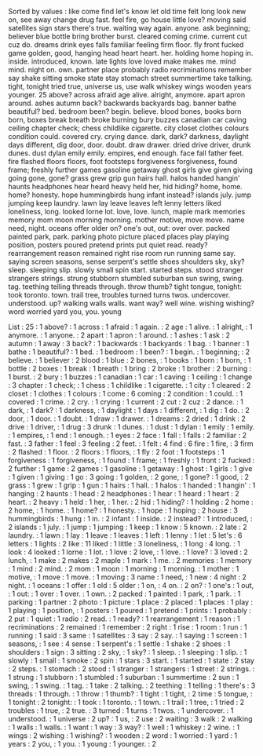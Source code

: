 Sorted by values :
like come find let's know let old time felt long look new on, see away change drug fast. feel fire, go house little love? moving said satellites sign stars there's true. waiting way again. anyone. ask beginning; believer blue bottle bring brother burst. cleared coming crime. current cut cuz do. dreams drink eyes falls familiar feeling firm floor. fly front fucked game golden, good, hanging head heart heart. her. holding home hoping in. inside. introduced, known. late lights love loved make makes me. mind mind. night on. own. partner place probably radio recriminations remember say shake sitting smoke state stay stomach street summertime take talking. tight, tonight tried true, universe us, use walk whiskey wings wooden years younger. 25 above? across afraid age alive. alright, anymore. apart apron around. ashes autumn back? backwards backyards bag. banner bathe beautiful? bed. bedroom been? begin. believe. blood bones, books born born, boxes break breath broke burning bury buzzes canadian car caving ceiling chapter check; chess childlike cigarette. city closet clothes colours condition could. covered cry. crying dance. dark, dark? darkness, daylight days different, dig door, door. doubt. draw drawer. dried drive driver, drunk dunes. dust dylan emily emily. empires, end enough. face fall father feet. fire flashed floors floors, foot footsteps forgiveness forgiveness, found frame; freshly further games gasoline getaway ghost girls give given giving going gone, gone? grass grew grip gun hairs hall. halos handed hangin' haunts headphones hear heard heavy held her, hid hiding? home, home. home? honesty. hope hummingbirds hung infant instead? islands july. jump jumping keep laundry. lawn lay leave leaves left lenny letters liked loneliness, long. looked lorne lot. love, love. lunch, maple mark memories memory mom moon morning morning. mother motive, move move. name need, night. oceans offer older on? one's out, out: over over. packed painted park, park. parking photo picture placed places play playing position, posters poured pretend prints put quiet read. ready? rearrangement reason remained right rise room run running same say. saying screen seasons, sense serpent's settle shoes shoulders sky, sky? sleep. sleeping slip. slowly small spin start. started steps. stood stranger strangers strings. strung stubborn stumbled suburban sun swing, swing. tag. teething telling threads through. throw thumb? tight tongue, tonight: took toronto. town. trail tree, troubles turned turns twos. undercover. understood. up? walking walls walls. want way? well wine. wishing wishing? word worried yard you, you. young 

List :
25 : 1
above? : 1
across : 1
afraid : 1
again. : 2
age : 1
alive. : 1
alright, : 1
anymore. : 1
anyone. : 2
apart : 1
apron : 1
around. : 1
ashes : 1
ask : 2
autumn : 1
away : 3
back? : 1
backwards : 1
backyards : 1
bag. : 1
banner : 1
bathe : 1
beautiful? : 1
bed. : 1
bedroom : 1
been? : 1
begin. : 1
beginning; : 2
believe. : 1
believer : 2
blood : 1
blue : 2
bones, : 1
books : 1
born : 1
born, : 1
bottle : 2
boxes : 1
break : 1
breath : 1
bring : 2
broke : 1
brother : 2
burning : 1
burst. : 2
bury : 1
buzzes : 1
canadian : 1
car : 1
caving : 1
ceiling : 1
change : 3
chapter : 1
check; : 1
chess : 1
childlike : 1
cigarette. : 1
city : 1
cleared : 2
closet : 1
clothes : 1
colours : 1
come : 6
coming : 2
condition : 1
could. : 1
covered : 1
crime. : 2
cry. : 1
crying : 1
current : 2
cut : 2
cuz : 2
dance. : 1
dark, : 1
dark? : 1
darkness, : 1
daylight : 1
days : 1
different, : 1
dig : 1
do. : 2
door, : 1
door. : 1
doubt. : 1
draw : 1
drawer. : 1
dreams : 2
dried : 1
drink : 2
drive : 1
driver, : 1
drug : 3
drunk : 1
dunes. : 1
dust : 1
dylan : 1
emily : 1
emily. : 1
empires, : 1
end : 1
enough. : 1
eyes : 2
face : 1
fall : 1
falls : 2
familiar : 2
fast. : 3
father : 1
feel : 3
feeling : 2
feet. : 1
felt : 4
find : 6
fire : 1
fire, : 3
firm : 2
flashed : 1
floor. : 2
floors : 1
floors, : 1
fly : 2
foot : 1
footsteps : 1
forgiveness : 1
forgiveness, : 1
found : 1
frame; : 1
freshly : 1
front : 2
fucked : 2
further : 1
game : 2
games : 1
gasoline : 1
getaway : 1
ghost : 1
girls : 1
give : 1
given : 1
giving : 1
go : 3
going : 1
golden, : 2
gone, : 1
gone? : 1
good, : 2
grass : 1
grew : 1
grip : 1
gun : 1
hairs : 1
hall. : 1
halos : 1
handed : 1
hangin' : 1
hanging : 2
haunts : 1
head : 2
headphones : 1
hear : 1
heard : 1
heart : 2
heart. : 2
heavy : 1
held : 1
her, : 1
her. : 2
hid : 1
hiding? : 1
holding : 2
home : 2
home, : 1
home. : 1
home? : 1
honesty. : 1
hope : 1
hoping : 2
house : 3
hummingbirds : 1
hung : 1
in. : 2
infant : 1
inside. : 2
instead? : 1
introduced, : 2
islands : 1
july. : 1
jump : 1
jumping : 1
keep : 1
know : 5
known. : 2
late : 2
laundry. : 1
lawn : 1
lay : 1
leave : 1
leaves : 1
left : 1
lenny : 1
let : 5
let's : 6
letters : 1
lights : 2
like : 11
liked : 1
little : 3
loneliness, : 1
long : 4
long. : 1
look : 4
looked : 1
lorne : 1
lot. : 1
love : 2
love, : 1
love. : 1
love? : 3
loved : 2
lunch, : 1
make : 2
makes : 2
maple : 1
mark : 1
me. : 2
memories : 1
memory : 1
mind : 2
mind. : 2
mom : 1
moon : 1
morning : 1
morning. : 1
mother : 1
motive, : 1
move : 1
move. : 1
moving : 3
name : 1
need, : 1
new : 4
night : 2
night. : 1
oceans : 1
offer : 1
old : 5
older : 1
on, : 4
on. : 2
on? : 1
one's : 1
out, : 1
out: : 1
over : 1
over. : 1
own. : 2
packed : 1
painted : 1
park, : 1
park. : 1
parking : 1
partner : 2
photo : 1
picture : 1
place : 2
placed : 1
places : 1
play : 1
playing : 1
position, : 1
posters : 1
poured : 1
pretend : 1
prints : 1
probably : 2
put : 1
quiet : 1
radio : 2
read. : 1
ready? : 1
rearrangement : 1
reason : 1
recriminations : 2
remained : 1
remember : 2
right : 1
rise : 1
room : 1
run : 1
running : 1
said : 3
same : 1
satellites : 3
say : 2
say. : 1
saying : 1
screen : 1
seasons, : 1
see : 4
sense : 1
serpent's : 1
settle : 1
shake : 2
shoes : 1
shoulders : 1
sign : 3
sitting : 2
sky, : 1
sky? : 1
sleep. : 1
sleeping : 1
slip. : 1
slowly : 1
small : 1
smoke : 2
spin : 1
stars : 3
start. : 1
started : 1
state : 2
stay : 2
steps. : 1
stomach : 2
stood : 1
stranger : 1
strangers : 1
street : 2
strings. : 1
strung : 1
stubborn : 1
stumbled : 1
suburban : 1
summertime : 2
sun : 1
swing, : 1
swing. : 1
tag. : 1
take : 2
talking. : 2
teething : 1
telling : 1
there's : 3
threads : 1
through. : 1
throw : 1
thumb? : 1
tight : 1
tight, : 2
time : 5
tongue, : 1
tonight : 2
tonight: : 1
took : 1
toronto. : 1
town. : 1
trail : 1
tree, : 1
tried : 2
troubles : 1
true, : 2
true. : 3
turned : 1
turns : 1
twos. : 1
undercover. : 1
understood. : 1
universe : 2
up? : 1
us, : 2
use : 2
waiting : 3
walk : 2
walking : 1
walls : 1
walls. : 1
want : 1
way : 3
way? : 1
well : 1
whiskey : 2
wine. : 1
wings : 2
wishing : 1
wishing? : 1
wooden : 2
word : 1
worried : 1
yard : 1
years : 2
you, : 1
you. : 1
young : 1
younger. : 2
